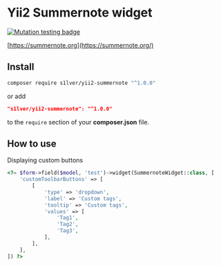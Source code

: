 # Yii2 Summernote widget

[![Mutation testing badge](https://img.shields.io/endpoint?style=flat&url=https%3A%2F%2Fbadge-api.stryker-mutator.io%2Fgithub.com%2Fs1lver%2Fsummernote%2Fdevelop)](https://dashboard.stryker-mutator.io/reports/github.com/s1lver/summernote/develop)

[https://summernote.org](https://summernote.org/)

## Install

```bash
composer require s1lver/yii2-summernote "^1.0.0"
```

or add

```json
"s1lver/yii2-summernote": "^1.0.0"
```

to the `require` section of your **composer.json** file.

## How to use
Displaying custom buttons

```php
<?= $form->field($model, 'test')->widget(SummernoteWidget::class, [
    'customToolbarButtons' => [
        [
            'type' => 'dropdown',
            'label' => 'Custom tags',
            'tooltip' => 'Custom tags',
            'values' => [
                'Tag1',
                'Tag2',
                'Tag3',
            ],
        ],
    ],
]) ?>
```